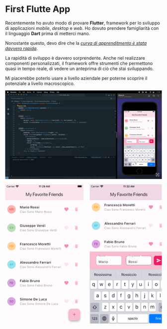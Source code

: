 # First Flutte App

Recentemente ho avuto modo di provare **Flutter**, framework per lo sviluppo di applicazioni _mobile_, _desktop_ e _web_. Ho dovuto prendere famigliarità con il linguaggio **Dart** prima di metterci mano.

Nonostante questo, devo dire che la <u>_curva di apprenditmento è stata davvero rapida_</u>.

La rapidità di sviluppo è davvero sorprendente. Anche nel realizzare componenti personalizzati, il framework offre strumenti che permettono quasi in tempo reale, di vedere un anteprima di ciò che stai sviluppando.

Mi piacerebbe poterlo usare a livello aziendale per poterne scoprire il potenziale a livello macroscopico. 

[![Video Preview](<preview/preview.jpg>)](<https://www.youtube.com/watch?v=siqixYANb34>)

<div style="display: flex; flex-direction: row; gap: 20px; max-height: 600px; overflow: hidden;">
    <img src="preview/Simulator Screenshot - iPhone 8 - 2024-04-20 at 11.29.09.png" alt="Screen Preview" style="max-width: 50%; max-height: 100%;">
    <img src="preview/Simulator Screenshot - iPhone 8 - 2024-04-20 at 11.32.10.png" alt="Screen Preview" style="max-width: 50%; max-height: 100%;">
</div>



